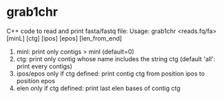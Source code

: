 # grab1chr 
C++ code to read and print fasta/fastq file:
Usage: grab1chr  <reads.fq/fa>  [minL] [ctg] [ipos] [epos] [len_from_end]

1.  minl: print only contigs > minl  (default=0)
2.  ctg: print only contig whose name includes the string ctg (default 'all': print every contigs)
3.  ipos/epos only if ctg defined: print contig ctg from position ipos to position epos
4. elen only if ctg defined: print last elen bases of contig ctg

